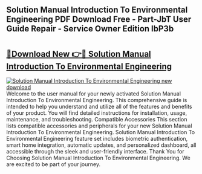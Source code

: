 ## Solution Manual Introduction To Environmental Engineering PDF Download Free - Part-JbT User Guide Repair - Service Owner Edition lbP3b

# <h2><a href="http://bc94997.oget.top/?id=Solution+Manual+Introduction+To+Environmental+Engineering">🔗Download New 👉🔴 Solution Manual Introduction To Environmental Engineering</a></h2>

[![Solution Manual Introduction To Environmental Engineering new download](https://i.imgur.com/5g1atiW.png)](http://bc94997.oget.top/?id=Solution+Manual+Introduction+To+Environmental+Engineering)
Welcome to the user manual for your newly activated Solution Manual Introduction To Environmental Engineering. This comprehensive guide is intended to help you understand and utilize all of the features and benefits of your product. You will find detailed instructions for installation, usage, maintenance, and troubleshooting. Compatible Accessories This section lists compatible accessories and peripherals for your new Solution Manual Introduction To Environmental Engineering. Solution Manual Introduction To Environmental Engineering feature set includes biometric authentication, smart home integration, automatic updates, and personalized dashboard, all accessible through the sleek and user-friendly interface. Thank You for Choosing Solution Manual Introduction To Environmental Engineering. We are excited to be part of your journey.
